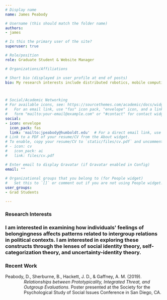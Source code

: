 ```yaml
---
# Display name
name: James Peabody

# Username (this should match the folder name)
authors:
- james

# Is this the primary user of the site?
superuser: true

# Role/position
role: Graduate Student & Website Manager

# Organizations/Affiliations

# Short bio (displayed in user profile at end of posts)
bio: My research interests include distributed robotics, mobile computing and programmable matter.



# Social/Academic Networking
# For available icons, see: https://sourcethemes.com/academic/docs/widgets/#icons
#   For an email link, use "fas" icon pack, "envelope" icon, and a link in the
#   form "mailto:your-email@example.com" or "#contact" for contact widget.
social:
- icon: envelope
  icon_pack: fas
  link: 'mailto:jpeabody@humboldt.edu'  # For a direct email link, use "mailto:test@example.org".
# Link to a PDF of your resume/CV from the About widget.
# To enable, copy your resume/CV to `static/files/cv.pdf` and uncomment the lines below.  
# - icon: cv
#   icon_pack: ai
#   link: files/cv.pdf

# Enter email to display Gravatar (if Gravatar enabled in Config)
email: ""
  
# Organizational groups that you belong to (for People widget)
#   Set this to `[]` or comment out if you are not using People widget.  
user_groups:
- Grad Students

---
```


<h3>Research Interests<h3>
I am interested in examining how individuals' feelings of belongingness affects patterns related to intergroup relations in political contexts. I am interested in exploring these constructs through the lenses of social identity theory, self-categorization theory, and uncertainty-identity theory.</p>

<h3>Recent Work</h3>
<p style="margin-left: 60px; text-indent: -60px;">Peabody, D., Sherburne, B., Hackett, J. D., & Gaffney, A. M. (2019). <i>Relationships between Prototypicality, Integrated Threat, and Outgroup Evaluations.</i> Poster presented at the Society for the Psychological Study of Social Issues Conference in San Diego, CA.</p>
